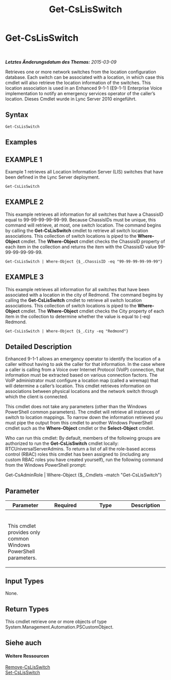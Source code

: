 ﻿---
title: Get-CsLisSwitch
TOCTitle: Get-CsLisSwitch
ms:assetid: 2b09e8f1-4930-4ac2-8f6f-48c08cd890c5
ms:mtpsurl: https://technet.microsoft.com/de-de/library/Gg425769(v=OCS.15)
ms:contentKeyID: 49293517
ms.date: 05/19/2016
mtps_version: v=OCS.15
ms.translationtype: HT
---

# Get-CsLisSwitch

 

_**Letztes Änderungsdatum des Themas:** 2015-03-09_

Retrieves one or more network switches from the location configuration database. Each switch can be associated with a location, in which case this cmdlet will also retrieve the location information of the switches. This location association is used in an Enhanced 9-1-1 (E9-1-1) Enterprise Voice implementation to notify an emergency services operator of the caller’s location. Dieses Cmdlet wurde in Lync Server 2010 eingeführt.

## Syntax

    Get-CsLisSwitch

## Examples

## EXAMPLE 1

Example 1 retrieves all Location Information Server (LIS) switches that have been defined in the Lync Server deployment.

    Get-CsLisSwitch

## EXAMPLE 2

This example retrieves all information for all switches that have a ChassisID equal to 99-99-99-99-99-99. Because ChassisIDs must be unique, this command will retrieve, at most, one switch location. The command begins by calling the **Get-CsLisSwitch** cmdlet to retrieve all switch location associations. This collection of switch locations is piped to the **Where-Object** cmdlet. The **Where-Object** cmdlet checks the ChassisID property of each item in the collection and returns the item with the ChassisID value 99-99-99-99-99-99.

    Get-CsLisSwitch | Where-Object {$_.ChassisID -eq "99-99-99-99-99-99"}

## EXAMPLE 3

This example retrieves all information for all switches that have been associated with a location in the city of Redmond. The command begins by calling the **Get-CsLisSwitch** cmdlet to retrieve all switch location associations. This collection of switch locations is piped to the **Where-Object** cmdlet. The **Where-Object** cmdlet checks the City property of each item in the collection to determine whether the value is equal to (-eq) Redmond.

    Get-CsLisSwitch | Where-Object {$_.City -eq "Redmond"}

## Detailed Description

Enhanced 9-1-1 allows an emergency operator to identify the location of a caller without having to ask the caller for that information. In the case where a caller is calling from a Voice over Internet Protocol (VoIP) connection, that information must be extracted based on various connection factors. The VoIP administrator must configure a location map (called a wiremap) that will determine a caller’s location. This cmdlet retrieves information on associations between physical locations and the network switch through which the client is connected.

This cmdlet does not take any parameters (other than the Windows PowerShell common parameters). The cmdlet will retrieve all instances of switch to location mappings. To narrow down the information retrieved you must pipe the output from this cmdlet to another Windows PowerShell cmdlet such as the **Where-Object** cmdlet or the **Select-Object** cmdlet.

Who can run this cmdlet: By default, members of the following groups are authorized to run the **Get-CsLisSwitch** cmdlet locally: RTCUniversalServerAdmins. To return a list of all the role-based access control (RBAC) roles this cmdlet has been assigned to (including any custom RBAC roles you have created yourself), run the following command from the Windows PowerShell prompt:

Get-CsAdminRole | Where-Object {$\_.Cmdlets –match "Get-CsLisSwitch"}

## Parameter


<table>
<colgroup>
<col style="width: 25%" />
<col style="width: 25%" />
<col style="width: 25%" />
<col style="width: 25%" />
</colgroup>
<thead>
<tr class="header">
<th>Parameter</th>
<th>Required</th>
<th>Type</th>
<th>Description</th>
</tr>
</thead>
<tbody>
<tr class="odd">
<td><p></p></td>
<td><p></p></td>
<td><p></p></td>
<td><p></p></td>
</tr>
<tr class="even">
<td><p>This cmdlet provides only common Windows PowerShell parameters.</p></td>
<td><p></p></td>
<td><p></p></td>
<td> </td>
</tr>
</tbody>
</table>


## Input Types

None.

## Return Types

This cmdlet retrieve one or more objects of type System.Management.Automation.PSCustomObject.

## Siehe auch

#### Weitere Ressourcen

[Remove-CsLisSwitch](remove-cslisswitch.md)  
[Set-CsLisSwitch](set-cslisswitch.md)


